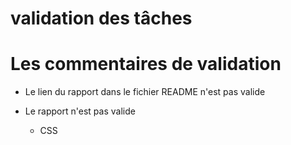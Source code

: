 # validation des tâches

# Les commentaires de validation 

- Le lien du rapport dans le fichier README n'est pas valide

- Le rapport n'est pas valide 
  - CSS
